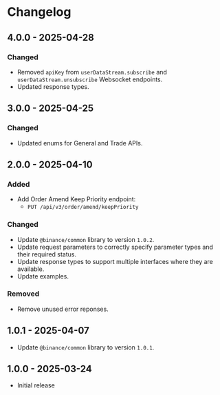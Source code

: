 # Changelog

## 4.0.0 - 2025-04-28

### Changed

- Removed `apiKey` from `userDataStream.subscribe` and `userDataStream.unsubscribe` Websocket endpoints.
- Updated response types.

## 3.0.0 - 2025-04-25

### Changed

- Updated enums for General and Trade APIs.

## 2.0.0 - 2025-04-10

### Added

- Add Order Amend Keep Priority endpoint:
  - `PUT /api/v3/order/amend/keepPriority`

### Changed

- Update `@binance/common` library to version `1.0.2`.
- Update request parameters to correctly specify parameter types and their required status.
- Update response types to support multiple interfaces where they are available.
- Update examples.

### Removed

- Remove unused error reponses.

## 1.0.1 - 2025-04-07

- Update `@binance/common` library to version `1.0.1`.

## 1.0.0 - 2025-03-24

- Initial release
